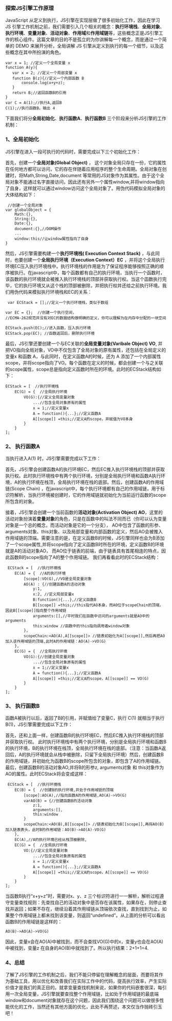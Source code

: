 ### 探索JS引擎工作原理

JavaScript 从定义到执行，JS引擎在实现层做了很多初始化工作，因此在学习 JS 引擎工作机制之前，我们需要引入几个相关的概念：**执行环境栈**、**全局对象**、**执行环境**、**变量对象**、**活动对象**、**作用域**和**作用域链**等，这些概念正是JS引擎工作的核心组件。这篇文章的目的不是孤立的为你讲解每一个概念，而是通过一个简单的 DEMO 来展开分析，全局讲解 JS 引擎从定义到执行的每一个细节，以及这些概念在其中所扮演的角色。

```
var x = 1; //定义一个全局变量 x
function A(y){
   var x = 2; //定义一个局部变量 x
   function B(z){//定义一个内部函数 B
       console.log(x+y+z);
   }
   return B;//返回函数B的引用
}
var C = A(1);//执行A,返回B
C(1);//执行函数B，输出 4
```

下面我们将分**全局初始化**、**执行函数A**、**执行函数B** 三个阶段来分析JS引擎的工作机制：

### **1、全局初始化**

JS引擎在进入一段可执行的代码时，需要完成以下三个初始化工作：

首先，创建一个**全局对象(Global Object)** ， 这个对象全局只存在一份，它的属性在任何地方都可以访问，它的存在伴随着应用程序的整个生命周期。全局对象在创建时，将Math,String,Date,document 等常用的JS对象作为其属性。由于这个全局对象不能通过名字直接访问，因此还有另外一个属性window,并将window指向了自身，这样就可以通过window访问这个全局对象了。用伪代码模拟全局对象的大体结构如下：

```
 //创建一个全局对象
var globalObject = {
    Math:{},
    String:{},
    Date:{},
    document:{},//DOM操作
    ...
    window:this//让window属性指向了自身
}
```

然后，JS引擎需要构建一个**执行环境栈( Execution Context Stack)** ，与此同时，也要创建一个**全局执行环境（Execution Context）EC** ，并将这个全局执行环境EC压入执行环境栈中。执行环境栈的作用是为了保证程序能够按照正确的顺序被执行。在javascript中，每个函数都有自己的执行环境，当执行一个函数时，该函数的执行环境就会被推入执行环境栈的顶部并获取执行权。当这个函数执行完毕，它的执行环境又从这个栈的顶部被删除，并把执行权并还给之前执行环境。我们用伪代码来模拟执行环境栈和EC的关系：

```
 var ECStack = [];//定义一个执行环境栈，类似于数组
 
var EC = {};  //创建一个执行空间，
//ECMA-262规范并没有对EC的数据结构做明确的定义，你可以理解为在内存中分配的一块空间
 
ECStack.push(EC);//进入函数，压入执行环境
ECStack.pop(EC); //函数返回后，删除执行环境
```

最后，JS引擎还要创建一个与EC关联的**全局变量对象(Varibale Object) VO**,  并把VO指向全局对象，VO中不仅包含了全局对象的原有属性，还包括在全局定义的变量x 和函数 A，与此同时，在定义函数A的时候，还为 A 添加了一个内部属性scope，并将scope指向了VO。每个函数在定义的时候，都会创建一个与之关联的scope属性，scope总是指向定义函数时所在的环境。此时的ECStack结构如下：

```
ECStack = [  //执行环境栈
    EC(G) = {  //全局执行环境
        VO(G):{//定义全局变量对象
            ...//包含全局对象原有的属性
            x = 1;//定义变量x
            A = function(){...};//定义函数A
            A[[scope]] =this;//定义A的scope，并赋值为VO本身
        }
    }
];
```

### **2、 执行函数A**

当执行进入A(1) 时，JS引擎需要完成以下工作：

首先，JS引擎会创建函数A的执行环境EC，然后EC推入执行环境栈的顶部并获取执行权。此时执行环境栈中有两个执行环境，分别是全局执行环境和函数A执行环境，A的执行环境在栈顶，全局执行环境在栈的底部。然后，创建函数A的作用域链(Scope Chain) ，在javascript中，每个执行环境都有自己的作用域链，用于标识符解析，当执行环境被创建时，它的作用域链就初始化为当前运行函数的scope所包含的对象。  

接着，JS引擎会创建一个当前函数的**活动对象(Activation Object) AO**，这里的活动对象扮演着**变量对象**的角色，只是在函数中的叫法不同而已（你可以认为变量对象是一个总的概念，而活动对象是它的一个分支）， AO中包含了函数的形参、arguments对象、this对象、以及局部变量和内部函数的定义，然后AO会被推入作用域链的顶端。需要注意的是，在定义函数B的时候，JS引擎同样也会为B添加了一个scope属性,并将scope指向了定义函数B时所在的环境，定义函数B的环境就是A的活动对象AO， 而AO位于链表的前端，由于链表具有首尾相连的特点，因此函数B的scope指向了A的整个作用域链。 我们再看看此时的ECStack结构：

```
 ECStack = [  //执行环境栈
    EC(A) = {  //A的执行环境
        [scope]:VO(G),//VO是全局变量对象
        AO(A) : {//创建函数A的活动对象
            y:1,
            x:2, //定义局部变量x
            B:function(){...},//定义函数B
            B[[scope]] =this;//this指代AO本身，而AO位于scopeChain的顶端，因此B[[scope]]指向整个作用域链
            arguments:[],//平时我们在函数中访问的arguments就是AO中的arguments
            this:window //函数中的this指向调用者window对象
        },
        scopeChain:<AO(A),A[[scope]]> //链表初始化为A[[scope]],然后再把AO加入该作用域链的顶端,此时A的作用域链：AO(A)->VO(G)
    },
    EC(G) = {  //全局执行环境
        VO(G):{//创建全局变量对象
            ...//包含全局对象原有的属性
            x = 1;//定义变量x
            A = function(){...};//定义函数A
            A[[scope]] =this;//定义A的scope，A[[scope]] == VO(G)
        }
    }
];
```

### **3、 执行函数B**

函数A被执行以后，返回了B的引用，并赋值给了变量C，执行 C(1) 就相当于执行B(1)，JS引擎需要完成以下工作：

首先，还和上面一样，创建函数B的执行环境EC，然后EC推入执行环境栈的顶部并获取执行权。 此时执行环境栈中有两个执行环境，分别是全局执行环境和函数B的执行环境，B的执行环境在栈顶，全局执行环境在栈的底部。（注意：当函数A返回后，A的执行环境就会从栈中被删除，只留下全局执行环境）然后，创建函数B的作用域链，并初始化为函数B的scope所包含的对象，即包含了A的作用域链。最后，创建函数B的活动对象AO,并将B的形参z, arguments对象 和 this对象作为AO的属性。此时ECStack将会变成这样：

```
 ECStack = [  //执行环境栈
    EC(B) = {  //创建B的执行环境,并处于作用域链的顶端
        [scope]:AO(A),//指向函数A的作用域链,AO(A)->VO(G)
        varAO(B) = {//创建函数B的活动对象
            z:1,
            arguments:[],
            this:window
        }
        scopeChain:<AO(B),B[[scope]]> //链表初始化为B[[scope]],再将AO(B)加入链表表头，此时B的作用域链：AO(B)->AO(A)-VO(G)
    },
    EC(A),//A的执行环境已经从栈顶被删除,
    EC(G) = {  //全局执行环境
        VO:{//定义全局变量对象
            ...//包含全局对象原有的属性
            x = 1;//定义变量x
            A = function(){...};//定义函数A
            A[[scope]] =this;//定义A的scope，A[[scope]] == VO(G)
        }
    }
];
```

当函数B执行“x+y+z”时，需要对x、y、z 三个标识符进行一一解析，解析过程遵守变量查找规则：先查找自己的活动对象中是否存在该属性，如果存在，则停止查找并返回；如果不存在，继续沿着其作用域链从顶端依次查找，直到找到为止，如果整个作用域链上都未找到该变量，则返回“undefined”。从上面的分析可以看出函数B的作用域链是这样的：

```
AO(B)->AO(A)->VO(G)
```

因此，变量x会在AO(A)中被找到，而不会查找VO(G)中的x，变量y也会在AO(A)中被找到，变量z 在自身的AO(B)中就找到了。所以执行结果：2+1+1=4.

 

### **4、总结**

了解了JS引擎的工作机制之后，我们不能只停留在理解概念的层面，而要将其作为基础工具，用以优化和改善我们在实际工作中的代码，提高执行效率，产生实际价值才是我们的真正目的。就拿变量查找机制来说，如果你的代码嵌套很深，每引用一次全局变量，JS引擎就要查找整个作用域链，比如处于作用域链的最底端window和document对象就存在这个问题，因此我们围绕这个问题可以做很多性能优化的工作，当然还有其他方面的优化，此处不再赘述，本文仅当作抛砖引玉吧！